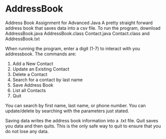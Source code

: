 # AddressBook
Address Book Assignment for Advanced Java
A pretty straight forward address book that saves data into a csv file.
To run the program, download AddressBook.java AddressBook.class Contact.java Contact.class and AddressBook.txt

When running the program, enter a digit (1-7) to interact with you addressbook.
The commands are:
1.   Add a New Contact
2.   Update an Existing Contact
3.   Delete a Contact
4.   Search for a contact by last name
5.   Save Address Book
6.   List all Contacts
7.   Quit


You can search by first name, last name, or phone number.
You can update/delete by searching with the parameters just stated.

Saving data writes the address book information into a .txt file.
Quit saves you data and then quits. This is the only safe way to quit to ensure that you do not lose any data.
